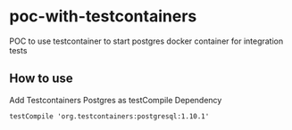 # poc-with-testcontainers

POC to use testcontainer to start postgres docker container for integration tests

## How to use
Add Testcontainers Postgres as testCompile Dependency
```
testCompile 'org.testcontainers:postgresql:1.10.1'
```

